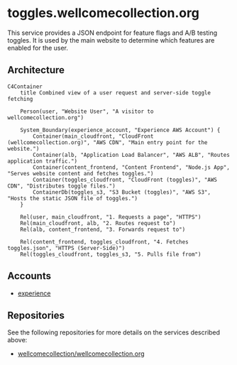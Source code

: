 # toggles.wellcomecollection.org

This service provides a JSON endpoint for feature flags and A/B testing toggles. It is used by the main website to determine which features are enabled for the user.

## Architecture

```mermaid
C4Container
    title Combined view of a user request and server-side toggle fetching

    Person(user, "Website User", "A visitor to wellcomecollection.org")

    System_Boundary(experience_account, "Experience AWS Account") {
        Container(main_cloudfront, "CloudFront (wellcomecollection.org)", "AWS CDN", "Main entry point for the website.")
        Container(alb, "Application Load Balancer", "AWS ALB", "Routes application traffic.")
        Container(content_frontend, "Content Frontend", "Node.js App", "Serves website content and fetches toggles.")
        Container(toggles_cloudfront, "CloudFront (toggles)", "AWS CDN", "Distributes toggle files.")
        ContainerDb(toggles_s3, "S3 Bucket (toggles)", "AWS S3", "Hosts the static JSON file of toggles.")
    }

    Rel(user, main_cloudfront, "1. Requests a page", "HTTPS")
    Rel(main_cloudfront, alb, "2. Routes request to")
    Rel(alb, content_frontend, "3. Forwards request to")

    Rel(content_frontend, toggles_cloudfront, "4. Fetches toggles.json", "HTTPS (Server-Side)")
    Rel(toggles_cloudfront, toggles_s3, "5. Pulls file from")
```

## Accounts

- [experience](../../aws_accounts.md#experience)

## Repositories

See the following repositories for more details on the services described above:

- [wellcomecollection/wellcomecollection.org](https://github.com/wellcomecollection/wellcomecollection.org)
